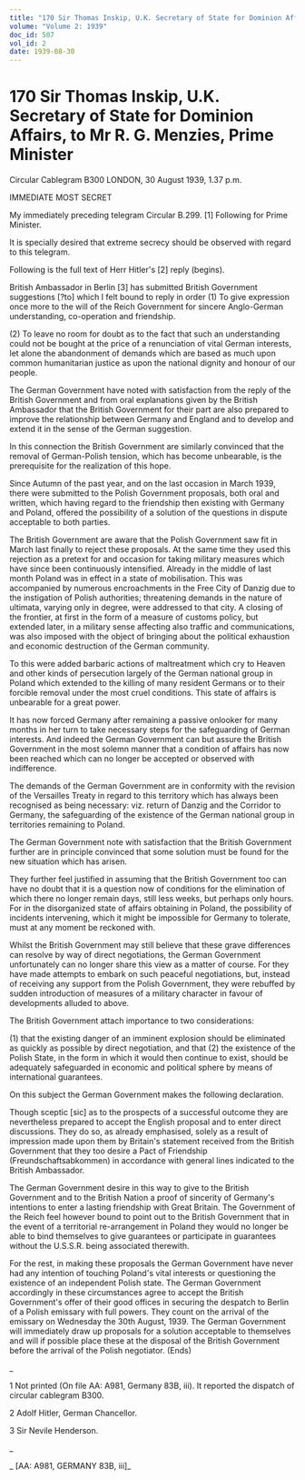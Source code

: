 ```yaml
---
title: "170 Sir Thomas Inskip, U.K. Secretary of State for Dominion Affairs, to Mr R. G. Menzies, Prime Minister"
volume: "Volume 2: 1939"
doc_id: 507
vol_id: 2
date: 1939-08-30
---
```


# 170 Sir Thomas Inskip, U.K. Secretary of State for Dominion Affairs, to Mr R. G. Menzies, Prime Minister

Circular Cablegram B300 LONDON, 30 August 1939, 1.37 p.m.

IMMEDIATE MOST SECRET

My immediately preceding telegram Circular B.299. [1] Following for Prime Minister.

It is specially desired that extreme secrecy should be observed with regard to this telegram.

Following is the full text of Herr Hitler's [2] reply (begins).

British Ambassador in Berlin [3] has submitted British Government suggestions [?to] which I felt bound to reply in order (1) To give expression once more to the will of the Reich Government for sincere Anglo-German understanding, co-operation and friendship.

(2) To leave no room for doubt as to the fact that such an understanding could not be bought at the price of a renunciation of vital German interests, let alone the abandonment of demands which are based as much upon common humanitarian justice as upon the national dignity and honour of our people.

The German Government have noted with satisfaction from the reply of the British Government and from oral explanations given by the British Ambassador that the British Government for their part are also prepared to improve the relationship between Germany and England and to develop and extend it in the sense of the German suggestion.

In this connection the British Government are similarly convinced that the removal of German-Polish tension, which has become unbearable, is the prerequisite for the realization of this hope.

Since Autumn of the past year, and on the last occasion in March 1939, there were submitted to the Polish Government proposals, both oral and written, which having regard to the friendship then existing with Germany and Poland, offered the possibility of a solution of the questions in dispute acceptable to both parties.

The British Government are aware that the Polish Government saw fit in March last finally to reject these proposals. At the same time they used this rejection as a pretext for and occasion for taking military measures which have since been continuously intensified. Already in the middle of last month Poland was in effect in a state of mobilisation. This was accompanied by numerous encroachments in the Free City of Danzig due to the instigation of Polish authorities; threatening demands in the nature of ultimata, varying only in degree, were addressed to that city. A closing of the frontier, at first in the form of a measure of customs policy, but extended later, in a military sense affecting also traffic and communications, was also imposed with the object of bringing about the political exhaustion and economic destruction of the German community.

To this were added barbaric actions of maltreatment which cry to Heaven and other kinds of persecution largely of the German national group in Poland which extended to the killing of many resident Germans or to their forcible removal under the most cruel conditions. This state of affairs is unbearable for a great power.

It has now forced Germany after remaining a passive onlooker for many months in her turn to take necessary steps for the safeguarding of German interests. And indeed the German Government can but assure the British Government in the most solemn manner that a condition of affairs has now been reached which can no longer be accepted or observed with indifference.

The demands of the German Government are in conformity with the revision of the Versailles Treaty in regard to this territory which has always been recognised as being necessary: viz. return of Danzig and the Corridor to Germany, the safeguarding of the existence of the German national group in territories remaining to Poland.

The German Government note with satisfaction that the British Government further are in principle convinced that some solution must be found for the new situation which has arisen.

They further feel justified in assuming that the British Government too can have no doubt that it is a question now of conditions for the elimination of which there no longer remain days, still less weeks, but perhaps only hours. For in the disorganized state of affairs obtaining in Poland, the possibility of incidents intervening, which it might be impossible for Germany to tolerate, must at any moment be reckoned with.

Whilst the British Government may still believe that these grave differences can resolve by way of direct negotiations, the German Government unfortunately can no longer share this view as a matter of course. For they have made attempts to embark on such peaceful negotiations, but, instead of receiving any support from the Polish Government, they were rebuffed by sudden introduction of measures of a military character in favour of developments alluded to above.

The British Government attach importance to two considerations:

(1) that the existing danger of an imminent explosion should be eliminated as quickly as possible by direct negotiation, and that (2) the existence of the Polish State, in the form in which it would then continue to exist, should be adequately safeguarded in economic and political sphere by means of international guarantees.

On this subject the German Government makes the following declaration.

Though sceptic [sic] as to the prospects of a successful outcome they are nevertheless prepared to accept the English proposal and to enter direct discussions. They do so, as already emphasised, solely as a result of impression made upon them by Britain's statement received from the British Government that they too desire a Pact of Friendship (Freundschaftsabkommen) in accordance with general lines indicated to the British Ambassador.

The German Government desire in this way to give to the British Government and to the British Nation a proof of sincerity of Germany's intentions to enter a lasting friendship with Great Britain. The Government of the Reich feel however bound to point out to the British Government that in the event of a territorial re-arrangement in Poland they would no longer be able to bind themselves to give guarantees or participate in guarantees without the U.S.S.R. being associated therewith.

For the rest, in making these proposals the German Government have never had any intention of touching Poland's vital interests or questioning the existence of an independent Polish state. The German Government accordingly in these circumstances agree to accept the British Government's offer of their good offices in securing the despatch to Berlin of a Polish emissary with full powers. They count on the arrival of the emissary on Wednesday the 30th August, 1939. The German Government will immediately draw up proposals for a solution acceptable to themselves and will if possible place these at the disposal of the British Government before the arrival of the Polish negotiator. (Ends)

_

1 Not printed (On file AA: A981, Germany 83B, iii). It reported the dispatch of circular cablegram B300.

2 Adolf Hitler, German Chancellor.

3 Sir Nevile Henderson.

_

_ [AA: A981, GERMANY 83B, iii]_
